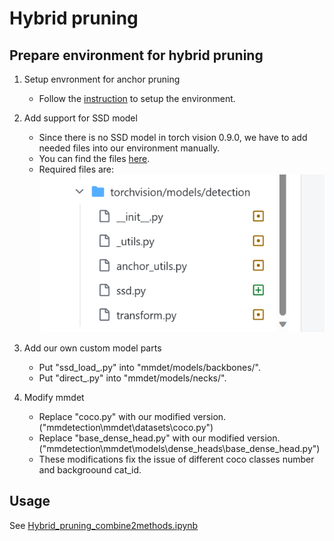 # Hybrid pruning
## Prepare environment for hybrid pruning
1. Setup envronment for anchor pruning
    - Follow the [instruction](https://github.com/Mxbonn/anchor_pruning#installation) to setup the environment.
2. Add support for SSD model
    - Since there is no SSD model in torch vision 0.9.0, we have to add needed files into our environment manually.
    - You can find the files [here](https://github.com/pytorch/vision/tree/release/0.10/torchvision/models/detection).
    - Required files are: ![Alt text](image.png)

3. Add our own custom model parts
    - Put "ssd_load_.py" into "mmdet/models/backbones/".
    - Put "direct_.py" into "mmdet/models/necks/".
4. Modify mmdet
    - Replace "coco.py" with our modified version.<br>
    ("mmdetection\mmdet\datasets\coco.py")
    - Replace "base_dense_head.py" with our modified version.<br>("mmdetection\mmdet\models\dense_heads\base_dense_head.py")
    - These modifications fix the issue of different coco classes number and backgroound cat_id.

## Usage
See [Hybrid_pruning_combine2methods.ipynb](Hybrid_pruning_combine2methods.ipynb)
